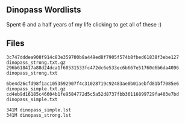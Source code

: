 ## Dinopass Wordlists
Spent 6 and a half years of my life clicking to get all of these :)

## Files
```
3c747dddea908f914c83e359700b8a449ed8f7905f574b8fbed61838f3ebe127  dinopass_strong.txt.gz
296b618417a88d24dca1f60531533fc472dc6e533ec6b667e51760d6b6da4096  dinopass_strong.txt

6be4d26cfd98f1ac1053592907f4c31028719c92483ae0b01aebfd81bf7085e6  dinopass_simple.txt.gz
cd4eb9d16185c46604b1fe9584772d5c5a52d8737fbb36116899729fa403e7bd  dinopass_simple.txt
```

```
341M dinopass_simple.lst
341M dinopass_strong.lst
```


